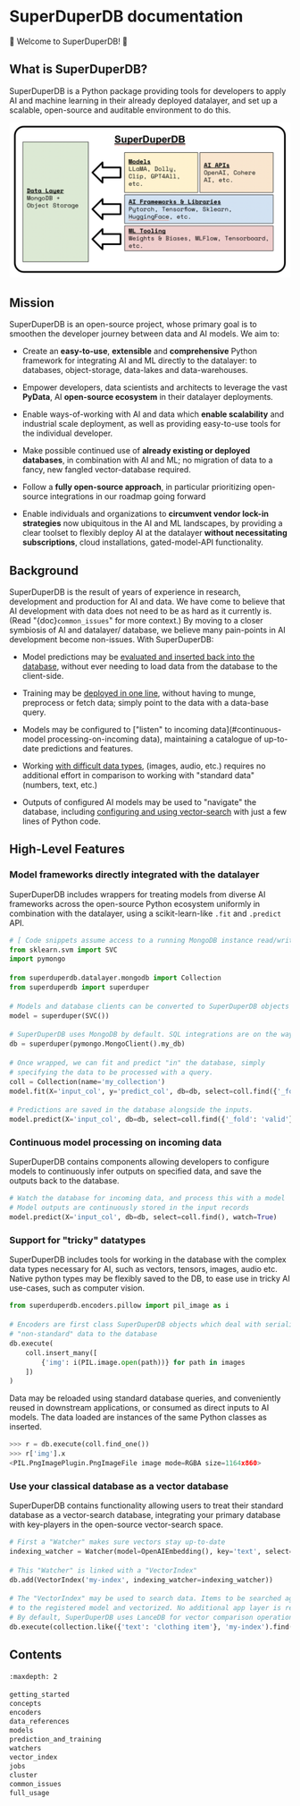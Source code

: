 # SuperDuperDB documentation

🚀 Welcome to SuperDuperDB! 🚀 

## What is SuperDuperDB?

SuperDuperDB is a Python package providing tools for developers to apply AI and machine learning
in their already deployed datalayer, and set up a scalable, open-source and auditable environment to do this.

![](img/overview.png)

## Mission

SuperDuperDB is an open-source project, whose primary goal is to smoothen the developer journey
between data and AI models. We aim to:

- Create an **easy-to-use**, **extensible** and **comprehensive** Python framework for integrating AI and 
  ML directly to the datalayer: to databases, object-storage, data-lakes and data-warehouses.
  
- Empower developers, data scientists and architects to leverage the vast **PyData**, AI
  **open-source ecosystem** in their datalayer deployments.
  
- Enable ways-of-working with AI and data which **enable scalability** and industrial scale deployment,
  as well as providing easy-to-use tools for the individual developer.

- Make possible continued use of **already existing or deployed databases**, in combination with AI and ML; 
  no migration of data to a fancy, new fangled vector-database required.
  
- Follow a **fully open-source approach**, in particular prioritizing open-source integrations 
  in our roadmap going forward

- Enable individuals and organizations to **circumvent vendor lock-in strategies** now ubiquitous
  in the AI and ML landscapes, by providing a clear toolset to flexibly deploy AI at the 
  datalayer **without necessitating subscriptions**, cloud installations, gated-model-API functionality.
  
## Background

SuperDuperDB is the result of years of experience in research, development and production for 
AI and data. We have come to believe that AI development with data does not need to be as hard as it 
currently is. (Read "{doc}`common_issues`"
for more context.) By moving to a closer symbiosis of AI and datalayer/ database, we believe
many pain-points in AI development become non-issues. With SuperDuperDB:
  
- Model predictions may be [evaluated and inserted back into the database](#model-frameworks-directly-integrated-with-databases), without ever needing 
  to load data from the database to the client-side.

- Training may be [deployed in one line](#model-frameworks-directly-integrated-with-databases), without having to munge, preprocess or fetch data;
  simply point to the data with a data-base query.

- Models may be configured to ["listen" to incoming data](#continuous-model processing-on-incoming data), maintaining a catalogue of up-to-date
  predictions and features.
  
- Working [with difficult data types](#support-for-tricky-datatypes), (images, audio, etc.) requires no additional effort in comparison
  to working with "standard data" (numbers, text, etc.)
  
- Outputs of configured AI models may be used to "navigate" the database, including [configuring
  and using vector-search](#use-your-classical-database-as-a-vector-database)
  with just a few lines of Python code.

## High-Level Features

### Model frameworks directly integrated with the datalayer

SuperDuperDB includes wrappers for treating models from diverse AI frameworks across the open-source Python ecosystem uniformly in combination with the datalayer, using a scikit-learn-like
`.fit` and `.predict` API.

```python
# [ Code snippets assume access to a running MongoDB instance read/write ]
from sklearn.svm import SVC
import pymongo

from superduperdb.datalayer.mongodb import Collection
from superduperdb import superduper

# Models and database clients can be converted to SuperDuperDB objects with a simple wrapper.
model = superduper(SVC())

# SuperDuperDB uses MongoDB by default. SQL integrations are on the way.
db = superduper(pymongo.MongoClient().my_db)

# Once wrapped, we can fit and predict "in" the database, simply
# specifying the data to be processed with a query.
coll = Collection(name='my_collection')
model.fit(X='input_col', y='predict_col', db=db, select=coll.find({'_fold': 'train'}))

# Predictions are saved in the database alongside the inputs.
model.predict(X='input_col', db=db, select=coll.find({'_fold': 'valid'}))
```

### Continuous model processing on incoming data
SuperDuperDB contains components allowing developers to configure models to continuously infer outputs on specified data, and save the outputs back to the database.

```python
# Watch the database for incoming data, and process this with a model
# Model outputs are continuously stored in the input records
model.predict(X='input_col', db=db, select=coll.find(), watch=True)
```

### Support for "tricky" datatypes

SuperDuperDB includes tools for working in the database with the complex data types necessary for AI, such as vectors, tensors, images, audio etc. Native python types may be flexibly saved to the DB, to ease use in tricky AI use-cases, such as computer vision.

```python
from superduperdb.encoders.pillow import pil_image as i

# Encoders are first class SuperDuperDB objects which deal with serializing
# "non-standard" data to the database
db.execute(
    coll.insert_many([
        {'img': i(PIL.image.open(path))} for path in images
    ])
)
```

Data may be reloaded using standard database queries, and conveniently reused in downstream applications, or consumed as direct inputs to AI models.
The data loaded are instances of the same Python classes as inserted.

```python
>>> r = db.execute(coll.find_one())
>>> r['img'].x
<PIL.PngImagePlugin.PngImageFile image mode=RGBA size=1164x860> 
```

### Use your classical database as a vector database

SuperDuperDB contains functionality allowing users to treat their standard database as a vector-search database, integrating your primary database with key-players in the open-source vector-search space.
```python
# First a "Watcher" makes sure vectors stay up-to-date
indexing_watcher = Watcher(model=OpenAIEmbedding(), key='text', select=collection.find())

# This "Watcher" is linked with a "VectorIndex"
db.add(VectorIndex('my-index', indexing_watcher=indexing_watcher))

# The "VectorIndex" may be used to search data. Items to be searched against are passed 
# to the registered model and vectorized. No additional app layer is required.
# By default, SuperDuperDB uses LanceDB for vector comparison operations
db.execute(collection.like({'text': 'clothing item'}, 'my-index').find({'brand': 'Nike'}))
```

## Contents

```{toctree}
:maxdepth: 2

getting_started
concepts
encoders
data_references
models
prediction_and_training
watchers
vector_index
jobs
cluster
common_issues
full_usage
```